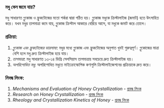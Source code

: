 ### মধু কেন জমে যায়?
মধু সাধারণত গ্লুকোজ ও ফ্রুকটোজের মতো শর্করা দ্বারা গঠিত হয়। গ্লুকোজ মধুকে ক্রিস্টালাইজ (জমাট) হতে উৎসাহিত করে। যখন মধুর তাপমাত্রা কমে যায়, গ্লুকোজ ক্রিস্টাল আকারে বেরিয়ে আসে, যা মধুকে জমাট করে তোলে।

### প্রক্রিয়া:
1. *গ্লুকোজ এবং ফ্রুকটোজের ভারসাম্য*: মধুর মধ্যে গ্লুকোজ এবং ফ্রুকটোজের অনুপাত খুবই গুরুত্বপূর্ণ। গ্লুকোজের মাত্রা বেশি হলে মধু দ্রুত ক্রিস্টালাইজ হয়ে যায়।
2. *তাপমাত্রা*: মধু সাধারণত ১৩-১৪ ডিগ্রি সেলসিয়াস তাপমাত্রায় সবচেয়ে দ্রুত ক্রিস্টালাইজ হয়।
3. *অপরিশোধিত মধু*: অপরিশোধিত মধুতে মাইক্রোস্কোপিক কণাগুলি ক্রিস্টালাইজেশনের প্রক্রিয়াকে দ্রুত করে।

### নিবন্ধ লিংক:
1. *Mechanisms and Evaluation of Honey Crystallization* - [প্রবন্ধ লিংক](https://www.academia.edu/48993557/Honey_crystallization_Mechanism_evaluation_and_application)
2. *Research on Honey Crystallization* - [প্রবন্ধ লিংক](https://pdfs.semanticscholar.org/b10b/173d68151d3c9627d1a2f84f6d846f65694d.pdf)
3. *Rheology and Crystallization Kinetics of Honey* - [প্রবন্ধ লিংক](https://www.tandfonline.com/doi/pdf/10.1080/10942919909524606)
